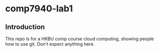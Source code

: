 # comp7940-lab1

## Introduction

This repo is for a HKBU comp course cloud computing, showing people how to use git. Don't expect anything here.
